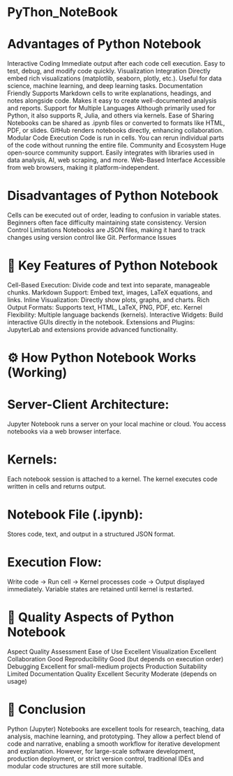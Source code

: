 # PyThon_NoteBook

#  Advantages of Python Notebook
Interactive Coding
Immediate output after each code cell execution.
Easy to test, debug, and modify code quickly.
Visualization Integration
Directly embed rich visualizations (matplotlib, seaborn, plotly, etc.).
Useful for data science, machine learning, and deep learning tasks.
Documentation Friendly
Supports Markdown cells to write explanations, headings, and notes alongside code.
Makes it easy to create well-documented analysis and reports.
Support for Multiple Languages
Although primarily used for Python, it also supports R, Julia, and others via kernels.
Ease of Sharing
Notebooks can be shared as .ipynb files or converted to formats like HTML, PDF, or slides.
GitHub renders notebooks directly, enhancing collaboration.
Modular Code Execution
Code is run in cells. You can rerun individual parts of the code without running the entire file.
Community and Ecosystem
Huge open-source community support.
Easily integrates with libraries used in data analysis, AI, web scraping, and more.
Web-Based Interface
Accessible from web browsers, making it platform-independent.

# Disadvantages of Python Notebook
Cells can be executed out of order, leading to confusion in variable states.
Beginners often face difficulty maintaining state consistency.
Version Control Limitations
Notebooks are JSON files, making it hard to track changes using version control like Git.
Performance Issues

# 🌟 Key Features of Python Notebook
Cell-Based Execution: Divide code and text into separate, manageable chunks.
Markdown Support: Embed text, images, LaTeX equations, and links.
Inline Visualization: Directly show plots, graphs, and charts.
Rich Output Formats: Supports text, HTML, LaTeX, PNG, PDF, etc.
Kernel Flexibility: Multiple language backends (kernels).
Interactive Widgets: Build interactive GUIs directly in the notebook.
Extensions and Plugins: JupyterLab and extensions provide advanced functionality.

# ⚙ How Python Notebook Works (Working)

# Server-Client Architecture:
Jupyter Notebook runs a server on your local machine or cloud.
You access notebooks via a web browser interface.
# Kernels:
Each notebook session is attached to a kernel.
The kernel executes code written in cells and returns output.
# Notebook File (.ipynb):
Stores code, text, and output in a structured JSON format.
# Execution Flow:
Write code → Run cell → Kernel processes code → Output displayed immediately.
Variable states are retained until kernel is restarted.

# 🎯 Quality Aspects of Python Notebook
Aspect	Quality Assessment
Ease of Use	Excellent
Visualization	Excellent
Collaboration	Good
Reproducibility	Good (but depends on execution order)
Debugging	Excellent for small-medium projects
Production Suitability	Limited
Documentation Quality	Excellent
Security	Moderate (depends on usage)

# 🔖 Conclusion
Python (Jupyter) Notebooks are excellent tools for research, teaching, data analysis, machine learning, and prototyping. They allow a perfect blend of code and narrative, enabling a smooth workflow for iterative development and explanation.
However, for large-scale software development, production deployment, or strict version control, traditional IDEs and modular code structures are still more suitable.
